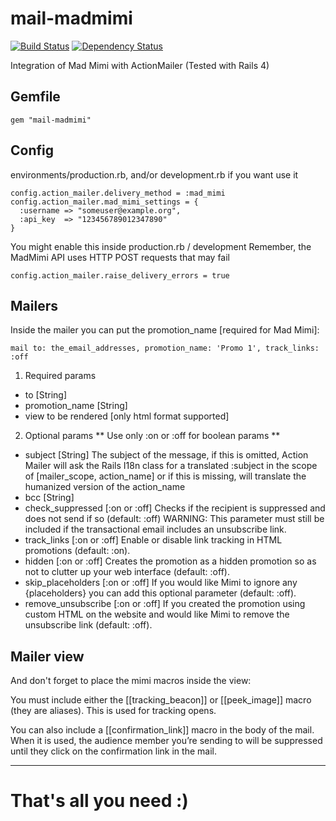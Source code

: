 mail-madmimi
==============
[![Build Status](https://travis-ci.org/tagview/mail-madmimi.svg?branch=master)](https://travis-ci.org/tagview/mail-madmimi)
[![Dependency Status](https://gemnasium.com/tagview/mail-madmimi.svg)](https://gemnasium.com/tagview/mail-madmimi)

Integration of Mad Mimi with ActionMailer (Tested with Rails 4)

## Gemfile
    gem "mail-madmimi"

## Config
environments/production.rb, and/or development.rb if you want use it

    config.action_mailer.delivery_method = :mad_mimi
    config.action_mailer.mad_mimi_settings = {
      :username => "someuser@example.org",
      :api_key  => "123456789012347890"
    }

You might enable this inside production.rb / development
Remember, the MadMimi API uses HTTP POST requests that may fail

    config.action_mailer.raise_delivery_errors = true

## Mailers

Inside the mailer you can put the promotion_name [required for Mad Mimi]:

    mail to: the_email_addresses, promotion_name: 'Promo 1', track_links: :off

1. Required params
  * to [String]
  * promotion_name [String]
  * view to be rendered [only html format supported]

2. Optional params
  ** Use only :on or :off for boolean params **
  * subject [String]
    The subject of the message, if this is omitted, Action Mailer will ask the Rails I18n class for a translated :subject in the scope of [mailer_scope, action_name] or if this is missing, will translate the humanized version of the action_name
  * bcc [String]
  * check_suppressed [:on or :off]
    Checks if the recipient is suppressed and does not send if so (default: :off)
    WARNING: This parameter must still be included if the transactional email includes an unsubscribe link.
  * track_links [:on or :off]
    Enable or disable link tracking in HTML promotions (default: :on).
  * hidden [:on or :off]
    Creates the promotion as a hidden promotion so as not to clutter up your web interface (default: :off).
  * skip_placeholders [:on or :off]
    If you would like Mimi to ignore any {placeholders} you can add this optional parameter (default: :off).
  * remove_unsubscribe [:on or :off]
    If you created the promotion using custom HTML on the website and would like Mimi to remove the unsubscribe link (default: :off).


## Mailer view
And don't forget to place the mimi macros inside the view:

You must include either the [[tracking_beacon]] or [[peek_image]] macro (they are aliases). This is used for tracking opens.

You can also include a [[confirmation_link]] macro in the body of the mail. When it is used, the audience member you’re sending to will be suppressed until they click on the confirmation link in the mail.

---
# That's all you need :)
